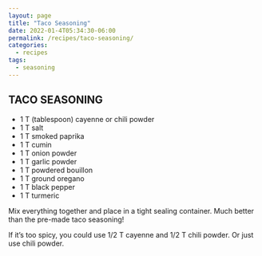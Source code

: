 ```yaml
---
layout: page
title: "Taco Seasoning"
date: 2022-01-4T05:34:30-06:00
permalink: /recipes/taco-seasoning/
categories:
  - recipes
tags:
  - seasoning
---
```

## TACO SEASONING
- 1 T (tablespoon) cayenne or chili powder
- 1 T salt
- 1 T smoked paprika
- 1 T cumin
- 1 T onion powder
- 1 T garlic powder
- 1 T powdered bouillon
- 1 T ground oregano
- 1 T black pepper
- 1 T turmeric

Mix everything together and place in a tight sealing container. Much better than the pre-made taco seasoning!

If it’s too spicy, you could use 1/2 T cayenne and 1/2 T chili powder. Or just use chili powder.
